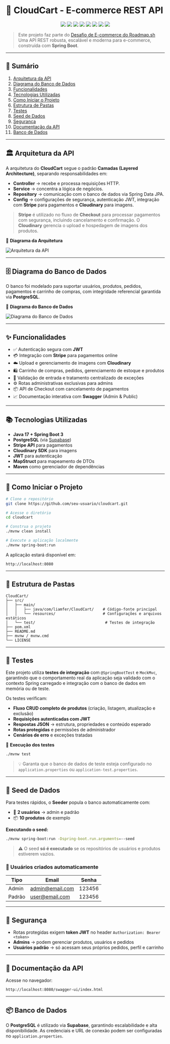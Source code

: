 # 🛒 CloudCart - E-commerce REST API

<p align="center">
  <img src="https://img.shields.io/badge/Java-17-007396?style=for-the-badge&logo=java&logoColor=white" />
  <img src="https://img.shields.io/badge/Spring_Boot-6DB33F?style=for-the-badge&logo=springboot&logoColor=white" />
  <img src="https://img.shields.io/badge/PostgreSQL-4169E1?style=for-the-badge&logo=postgresql&logoColor=white" />
  <img src="https://img.shields.io/badge/Maven-C71A36?style=for-the-badge&logo=apachemaven&logoColor=white" />
  <img src="https://img.shields.io/badge/JWT-000000?style=for-the-badge&logo=jsonwebtokens&logoColor=white" />
  <img src="https://img.shields.io/badge/Stripe-635BFF?style=for-the-badge&logo=stripe&logoColor=white" />
  <img src="https://img.shields.io/badge/Cloudinary-3448C5?style=for-the-badge&logo=cloudinary&logoColor=white" />
  <img src="https://img.shields.io/badge/Swagger_UI-85EA2D?style=for-the-badge&logo=swagger&logoColor=black" />
</p>

> Este projeto faz parte do [Desafio de E-commerce do Roadmap.sh](https://roadmap.sh/projects/ecommerce-api)
> Uma API REST robusta, escalável e moderna para e-commerce, construída com **Spring Boot**.

---

## 📜 Sumário

1. [Arquitetura da API](#-arquitetura-da-api)
2. [Diagrama do Banco de Dados](#-diagrama-do-banco-de-dados)
3. [Funcionalidades](#-funcionalidades)
4. [Tecnologias Utilizadas](#-tecnologias-utilizadas)
5. [Como Iniciar o Projeto](#-como-iniciar-o-projeto)
6. [Estrutura de Pastas](#-estrutura-de-pastas)
7. [Testes](#-testes)
8. [Seed de Dados](#-seed-de-dados)
9. [Segurança](#-segurança)
10. [Documentação da API](#-documentação-da-api)
11. [Banco de Dados](#-banco-de-dados)

---

## 🏛 Arquitetura da API

A arquitetura do **CloudCart** segue o padrão **Camadas (Layered Architecture)**, separando responsabilidades em:

* **Controller** → recebe e processa requisições HTTP.
* **Service** → concentra a lógica de negócios.
* **Repository** → comunicação com o banco de dados via Spring Data JPA.
* **Config** → configurações de segurança, autenticação JWT, integração com **Stripe** para pagamentos e **Cloudinary** para imagens.

> **Stripe** é utilizado no fluxo de **Checkout** para processar pagamentos com segurança, incluindo cancelamento e confirmação.
> O **Cloudinary** gerencia o upload e hospedagem de imagens dos produtos.

📌 **Diagrama da Arquitetura**


![Arquitetura da API](images/architecture.png)


---

## 🗄 Diagrama do Banco de Dados

O banco foi modelado para suportar usuários, produtos, pedidos, pagamentos e carrinho de compras, com integridade referencial garantida via **PostgreSQL**.

📌 **Diagrama do Banco de Dados**


![Diagrama do Banco de Dados](images/db_schema.png)


---

## ✨ Funcionalidades

* ✅ Autenticação segura com **JWT**
* 💳 Integração com **Stripe** para pagamentos online
* ☁️ Upload e gerenciamento de imagens com **Cloudinary**
* 🛍️ Carrinho de compras, pedidos, gerenciamento de estoque e produtos
* 🧾 Validação de entrada e tratamento centralizado de exceções
* ⚙️ Rotas administrativas exclusivas para admins
* 📦 API de Checkout com cancelamento de pagamentos
* 📈 Documentação interativa com **Swagger** (Admin & Public)

---

## 📚 Tecnologias Utilizadas

* **Java 17 + Spring Boot 3**
* **PostgreSQL** (via [Supabase](https://supabase.com))
* **Stripe API** para pagamentos
* **Cloudinary SDK** para imagens
* **JWT** para autenticação
* **MapStruct** para mapeamento de DTOs
* **Maven** como gerenciador de dependências

---

## 🚀 Como Iniciar o Projeto

```bash
# Clone o repositório
git clone https://github.com/seu-usuario/cloudcart.git

# Acesse o diretório
cd cloudcart

# Construa o projeto
./mvnw clean install

# Execute a aplicação localmente
./mvnw spring-boot:run
```

A aplicação estará disponível em:

```
http://localhost:8080
```

---

## 📂 Estrutura de Pastas

```plaintext
CloudCart/
├── src/
│   ├── main/
│   │   ├── java/com/liamfer/CloudCart/    # Código-fonte principal
│   │   └── resources/                     # Configurações e arquivos estáticos
│   └── test/                               # Testes de integração
├── pom.xml
├── README.md
├── mvnw / mvnw.cmd
└── LICENSE
```

---

## 🧪 Testes

Este projeto utiliza **testes de integração** com `@SpringBootTest` e `MockMvc`, garantindo que o comportamento real da aplicação seja validado com o contexto Spring carregado e integração com o banco de dados em memória ou de teste.

Os testes verificam:

* **Fluxo CRUD completo de produtos** (criação, listagem, atualização e exclusão)
* **Requisições autenticadas com JWT**
* **Respostas JSON** → estrutura, propriedades e conteúdo esperado
* **Rotas protegidas** e permissões de administrador
* **Cenários de erro** e exceções tratadas

📌 **Execução dos testes**

```bash
./mvnw test
```

> 💡 Garanta que o banco de dados de teste esteja configurado no
> `application.properties` ou `application-test.properties`.

---

## 🌱 Seed de Dados

Para testes rápidos, o **Seeder** popula o banco automaticamente com:

* 👤 **2 usuários** → admin e padrão
* 📦 **10 produtos** de exemplo

**Executando o seed:**



```bash
./mvnw spring-boot:run -Dspring-boot.run.arguments=--seed
```
> ⚠️ O seed **só é executado** se os repositórios de usuários e produtos estiverem vazios.
### 👥 Usuários criados automaticamente

| Tipo   | Email                                     | Senha  |
| ------ | ----------------------------------------- | ------ |
| Admin  | [admin@email.com](mailto:admin@email.com) | 123456 |
| Padrão | [user@email.com](mailto:user@email.com)   | 123456 |


---

## 🔐 Segurança

* Rotas protegidas exigem **token JWT** no header `Authorization: Bearer <token>`
* **Admins** → podem gerenciar produtos, usuários e pedidos
* **Usuários padrão** → só acessam seus próprios pedidos, perfil e carrinho

---

## 📘 Documentação da API

Acesse no navegador:

```
http://localhost:8080/swagger-ui/index.html
```

---

## 📦 Banco de Dados

O **PostgreSQL** é utilizado via **Supabase**, garantindo escalabilidade e alta disponibilidade.
As credenciais e URL de conexão podem ser configuradas no `application.properties`.

